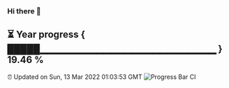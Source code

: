 ### Hi there 👋
⏳ Year progress { █████▁▁▁▁▁▁▁▁▁▁▁▁▁▁▁▁▁▁▁▁▁▁▁▁▁ } 19.46 %
---
⏰ Updated on Sun, 13 Mar 2022 01:03:53 GMT
![Progress Bar CI](https://github.com/liununu/liununu/workflows/Progress%20Bar%20CI/badge.svg)
